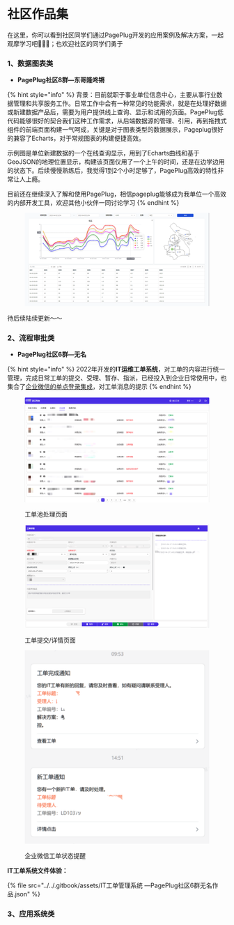 # 社区作品集

在这里，你可以看到社区同学们通过PagePlug开发的应用案例及解决方案，一起观摩学习吧🙋🏻‍♂️；也欢迎社区的同学们勇于

&#x20;

### 1、数据图表类

* **PagePlug社区8群—东哥隆咚锵**

{% hint style="info" %}
背景：目前就职于事业单位信息中心，主要从事行业数据管理和共享服务工作。日常工作中会有一种常见的功能需求，就是在处理好数据或新建数据产品后，需要为用户提供线上查询、显示和试用的页面。PagePlug低代码能够很好的契合我们这种工作需求，从后端数据源的管理、引用，再到拖拽式组件的前端页面构建一气呵成，关键是对于图表类型的数据展示，Pageplug很好的兼容了Echarts，对于常规图表的构建便捷高效。



示例图是单位新建数据的一个在线查询显示，用到了Echarts曲线和基于GeoJSON的地理位置显示，构建该页面仅用了一个上午的时间，还是在边学边用的状态下。后续慢慢熟练后，我觉得1到2个小时足够了，PagePlug高效的特性非常让人上瘾。



目前还在继续深入了解和使用PagePlug，相信pageplug能够成为我单位一个高效的内部开发工具，欢迎其他小伙伴一同讨论学习
{% endhint %}

<figure><img src="../../.gitbook/assets/image (1) (2).png" alt=""><figcaption></figcaption></figure>

待后续陆续更新～～



### 2、流程审批类

* **PagePlug社区6群—无名**

{% hint style="info" %}
2022年开发的**IT运维工单系统**，对工单的内容进行统一管理，完成日常工单的提交、受理、暂存、指派，已经投入到企业日常使用中，也集合了[企业微信的单点登录集成](shi-yong-ji-qiao-ji-fang-fa-fen-xiang.md#1pageplug-qi-ye-wei-xin-dan-dian-deng-lu-ji-cheng)，对工单消息的提示
{% endhint %}

<figure><img src="../../.gitbook/assets/image (18).png" alt=""><figcaption><p>工单池处理页面</p></figcaption></figure>

<figure><img src="../../.gitbook/assets/image (15).png" alt=""><figcaption><p>工单提交/详情页面</p></figcaption></figure>

<figure><img src="../../.gitbook/assets/image (9).png" alt=""><figcaption><p>企业微信工单状态提醒</p></figcaption></figure>

**IT工单系统文件体验：**

{% file src="../../.gitbook/assets/IT工单管理系统 —PagePlug社区6群无名作品.json" %}

### 3、应用系统类





